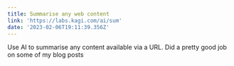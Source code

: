 ```yaml
---
title: Summarise any web content
link: 'https://labs.kagi.com/ai/sum'
date: '2023-02-06T19:11:39.356Z'
---
```


﻿Use AI to summarise any content available via a URL. Did a pretty good job on some of my blog posts
